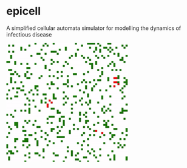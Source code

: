 # epicell
A simplified cellular automata simulator for modelling the dynamics of infectious disease

![screen](https://raw.githubusercontent.com/knalum/epicell/master/screen_animated.gif)
